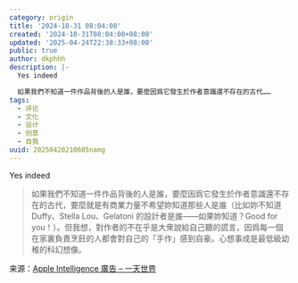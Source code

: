```yaml
---
category: origin
title: '2024-10-31 08:04:00'
created: '2024-10-31T08:04:00+08:00'
updated: '2025-04-24T22:38:33+08:00'
public: true
author: dkphhh
description: |-
  Yes indeed

  如果我們不知道一件作品背後的人是誰，要麼因爲它發生於作者意識還不存在的古代……
tags:
  - 评论
  - 文化
  - 设计
  - 创意
  - 自我
uuid: 20250420210605namg
---
```


Yes indeed

> 如果我們不知道一件作品背後的人是誰，要麼因爲它發生於作者意識還不存在的古代，要麼就是有商業力量不希望妳知道那些人是誰（比如妳不知道 Duffy、Stella Lou、Gelatoni 的設計者是誰——如果妳知道？Good for you！）。但我想，對作者的不在乎是大衆說給自己聽的謊言，因爲每一個在家裏負責烹飪的人都會對自己的「手作」感到自豪。心想事成是最低級幼稚的科幻想像。

来源：[Apple Intelligence 廣告 – 一天世界](https://blog.yitianshijie.net/2024/10/30/apple-intelligence-commercial/)

